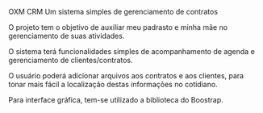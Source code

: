 OXM CRM
Um sistema simples de gerenciamento de contratos

O projeto tem o objetivo de auxiliar meu padrasto e minha mãe no gerenciamento de suas atividades.

O sistema terá funcionalidades simples de acompanhamento de agenda e gerenciamento de clientes/contratos.

O usuário poderá adicionar arquivos aos contratos e aos clientes, para tonar mais fácil a localização destas informações no cotidiano.

Para interface gráfica, tem-se utilizado a biblioteca do Boostrap.
